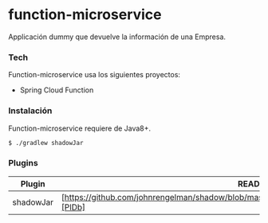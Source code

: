 # function-microservice
Applicación dummy que devuelve la información de una Empresa.

### Tech

Function-microservice usa los siguientes proyectos:

* Spring Cloud Function

### Instalación

Function-microservice requiere de Java8+.

```sh
$ ./gradlew shadowJar
```

### Plugins

| Plugin | README |
| ------ | ------ |
| shadowJar | [https://github.com/johnrengelman/shadow/blob/master/src/docs/configuration/merging/README.md][PlDb] |
